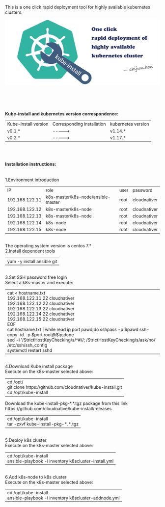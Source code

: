 This is a one click rapid deployment tool for highly available kubernetes clusters.
<br>

![avatar](docs/images/kube-install-logo.jpg)

<br>
<br>
<br><br>
<b> Kube-install and kubernetes version correspondence: </b><br>
<table>
<tr><td>Kube-install version</td><td>Corresponding installation</td><td>kubernetes version</td>
<tr><td>v0.1.*</td><td>-----></td><td>v1.14.*</td>
<tr><td>v0.2.*</td><td>-----></td><td>v1.17.*</td>
</table>
<br>
<br>
<br>
<b>Installation instructions:</b><br>
<br>
<br>
1.Environment introduction<br>
<table>
 <tr><td>IP</td><td>role</td><td>user</td><td>password</td></tr>
  <tr><td>192.168.122.11</td><td>k8s-master/k8s-node/ansible-master</td><td>root</td><td>cloudnativer</td></tr>
  <tr><td>192.168.122.12</td><td>k8s-master/k8s-node</td><td>root</td><td>cloudnativer</td></tr>
  <tr><td>192.168.122.13</td><td>k8s-master/k8s-node</td><td>root</td><td>cloudnativer</td></tr>
  <tr><td>192.168.122.14</td><td>k8s-node</td><td>root</td><td>cloudnativer</td></tr>
  <tr><td>192.168.122.15</td><td>k8s-node</td><td>root</td><td>cloudnativer</td></tr>
</table>
<br>
The operating system version is centos 7.* .
<br>
2.Install dependent tools<br>
<table>
<tr><td>yum -y install ansible git</td></tr>
</table>
<br>
3.Set SSH password free login <br>
Select a k8s-master and execute:<br>
<table>
<tr><td>
cat <<EOF> hostname.txt <br>
192.168.122.11 22 cloudnativer <br>
192.168.122.12 22 cloudnativer <br>
192.168.122.13 22 cloudnativer <br>
192.168.122.14 22 cloudnativer <br>
192.168.122.15 22 cloudnativer <br>
EOF <br>
cat hostname.txt | while read ip port pawd;do sshpass -p $pawd ssh-copy-id -p $port root@$ip;done <br>
sed -i '/StrictHostKeyChecking/s/^#//; /StrictHostKeyChecking/s/ask/no/' /etc/ssh/ssh_config <br>
systemctl restart sshd <br>
</td></tr>
</table>
<br>
4.Download Kube install package<br>
Execute on the k8s-master selected above:<br>
<table>
<tr><td>
cd /opt/<br>
git clone https://github.com/cloudnativer/kube-install.git <br>
cd /opt/kube-install <br>
 </td></tr>
</table>
Download the kube-install-pkg-*.*.tgz package from this link https://github.com/cloudnative/kube-install/releases <br>
<table>
<tr><td>
 cd /opt/kube-install <br>
 tar -zxvf kube-install-pkg-*.*.tgz<br></td></tr>
</table>
<br>
5.Deploy k8s cluster<br>
Execute on the k8s-master selected above:<br>
<table>
<tr><td>
 cd /opt/kube-install <br>
 ansible-playbook -i inventory k8scluster-install.yml <br></td>
</table>
<br>
6.Add k8s-node to k8s cluster<br>
Execute on the k8s-master selected above:<br>
<table>
<tr><td>
 cd /opt/kube-install <br>
 ansible-playbook -i inventory k8scluster-addnode.yml <br></td></tr>
</table>
<br>
<br>
<br>

